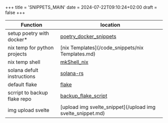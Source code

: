 +++
title = 'SNIPPETS_MAIN'
date = 2024-07-22T09:10:24+02:00
draft = false
+++

    
| Function                     | location                      |
| ---------------------------- | ----------------------------- |
| setup poetry with docker*    | [poetry_docker_snippets](/poetry_docker_snippets.md)    |
| nix temp for python projects | [nix Templates](/code_snippets/nix Templates.md)             |
| nix temp shell               | [mkShell_nix](/code_snippets/mkShell_nix.md)               |
| solana defult instructions   | [solana-rs](/code_snippets/solana-rs.md)                 |
| default flake                | [flake](/code_snippets/flake.md)                     |
| scrript to backup flake repo | [backup_flake_script](/code_snippets/backup_flake_script.md)       |
| img upload svelte            | [upload img svelte_snippet](/upload img svelte_snippet.md) |

